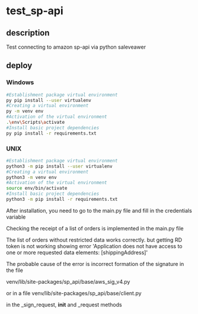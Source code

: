 # test_sp-api

## description
Test connecting to amazon sp-api via python saleveawer

## deploy

### Windows
```sh
#Establishment package virtual environment
py pip install --user virtualenv
#Creating a virtual environment
py -m venv env
#Activation of the virtual environment
.\env\Scripts\activate
#Install basic project dependencies
py pip install -r requirements.txt
```

### UNIX
```sh
#Establishment package virtual environment
python3 -m pip install --user virtualenv
#Creating a virtual environment
python3 -m venv env
#Activation of the virtual environment
source env/bin/activate
#Install basic project dependencies
python3 -m pip install -r requirements.txt
```
After installation, you need to go to the main.py file and fill in the credentials variable 

Checking the receipt of a list of orders is implemented in the main.py file


The list of orders without restricted data works correctly. but getting RD token is not working showing error
'Application does not have access to one or more requested data elements: [shippingAddress]'

The probable cause of the error is incorrect formation of the signature in the file

venv/lib/site-packages/sp_api/base/aws_sig_v4.py 

or in a file
venv/lib/site-packages/sp_api/base/client.py

in the _sign_request, __init__ and _request methods
